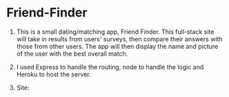# Friend-Finder
1.  This is a small dating/matching app, Friend Finder. This full-stack site will take in results from users' surveys, then compare their answers with those from other users. The app will then display the name and picture of the user with the best overall match.
2.  I used Express to handle the routing, node to handle the logic and Heroku to host the server.

3.  Site: 
